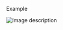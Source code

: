 Example

![Image description](https://github.com/tmforum-apis/Open_Api_And_Data_Model/blob/v4.0/apis/TMF634_Resource_Catalog/documentation/diagrams/Resource_LogicalResourceSpecification.png)
